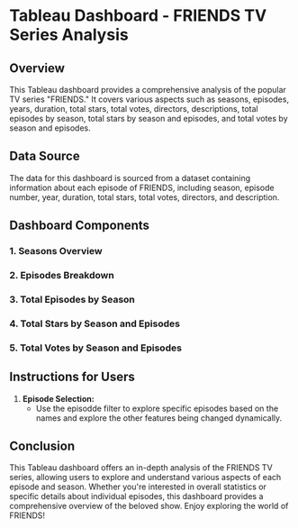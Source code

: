 # Tableau Dashboard - FRIENDS TV Series Analysis

## Overview
This Tableau dashboard provides a comprehensive analysis of the popular TV series "FRIENDS." It covers various aspects such as seasons, episodes, years, duration, total stars, total votes, directors, descriptions, total episodes by season, total stars by season and episodes, and total votes by season and episodes.

## Data Source
The data for this dashboard is sourced from a dataset containing information about each episode of FRIENDS, including season, episode number, year, duration, total stars, total votes, directors, and description.

## Dashboard Components

### 1. Seasons Overview

### 2. Episodes Breakdown

### 3. Total Episodes by Season

### 4. Total Stars by Season and Episodes

### 5. Total Votes by Season and Episodes

## Instructions for Users

1. **Episode Selection:**
   - Use the episodde filter to explore specific episodes based on the names and explore the other features being changed dynamically.


## Conclusion
This Tableau dashboard offers an in-depth analysis of the FRIENDS TV series, allowing users to explore and understand various aspects of each episode and season. Whether you're interested in overall statistics or specific details about individual episodes, this dashboard provides a comprehensive overview of the beloved show. Enjoy exploring the world of FRIENDS!
